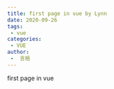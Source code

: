 ```yaml
---
title: first page in vue by Lynn
date: 2020-09-26
tags:
 - vue
categories:
 - VUE
author:
 -  言梧
---
```


first page in vue